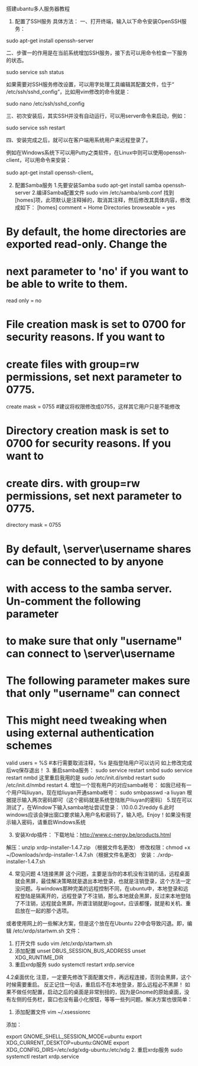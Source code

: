 搭建ubantu多人服务器教程
1.	配置了SSH服务
具体方法：
一、打开终端，输入以下命令安装OpenSSH服务：

sudo apt-get install openssh-server

二、步骤一的作用是在当前系统增加SSH服务，接下去可以用命令检查一下服务的状态。

sudo service ssh status 

如果需要对SSH服务修改设置，可以用字处理工具编辑其配置文件，位于“ /etc/ssh/sshd_config”，比如用vim修改的命令就是：

sudo nano /etc/ssh/sshd_config

三、初次安装后，其实SSH并没有自动运行，可以用server命令来启动，例如：

sudo service ssh restart

四、安装完成之后，就可以在客户端用系统用户来远程登录了。

例如在Windows系统下可以用Putty之类软件，在Linux中则可以使用openssh-client，可以用命令来安装：

sudo apt-get install openssh-client。

2.  配置Samba服务
1.先要安装Samba
sudo apt-get install samba openssh-server
2.编译Samba配置文件
sudo vim /etc/samba/smb.conf
找到[homes]项，此项默认是注释掉的，取消其注释，然后修改其具体内容，修改成如下：
[homes]
   comment = Home Directories
   browseable = yes
# By default, the home directories are exported read-only. Change the
# next parameter to 'no' if you want to be able to write to them.
   read only = no
# File creation mask is set to 0700 for security reasons. If you want to
# create files with group=rw permissions, set next parameter to 0775.
   create mask = 0755 #建议将权限修改成0755，这样其它用户只是不能修改
# Directory creation mask is set to 0700 for security reasons. If you want to
# create dirs. with group=rw permissions, set next parameter to 0775.
   directory mask = 0755
# By default, \\server\username shares can be connected to by anyone
# with access to the samba server. Un-comment the following parameter
# to make sure that only "username" can connect to \\server\username
# The following parameter makes sure that only "username" can connect
#
# This might need tweaking when using external authentication schemes
   valid users = %S #本行需要取消注释，%s  是指登陆用户可以访问 
如上修改完成后wq保存退出！
3. 重启samba服务：
sudo service restart smbd
sudo service restart nmbd
这里重启我用的是
sudo /etc/init.d/smbd restart
sudo /etc/init.d/nmbd restart
4. 增加一个现有用户的对应samba帐号：
如我已经有一个用户叫liuyan，现在给liuyan开通samba帐号：
sudo smbpasswd -a liuyan
根据提示输入两次密码即可（这个密码就是系统登陆账户liuyan的密码）
5.现在可以测试了，在Window下输入samba地址尝试登录：
\\10.0.0.2\reddy
6.此时windows应该会弹出窗口要求输入用户名和密码了，输入吧。Enjoy！如果没有提示输入密码，请重启Windows系统


3.	安装Xrdp插件：
下载地址：http://www.c-nergy.be/products.html

解压：unzip xrdp-installer-1.4.7.zip （根据文件名更改）
修改权限：chmod +x  ~/Downloads/xrdp-installer-1.4.7.sh（根据文件名更改）
安装：./xrdp-installer-1.4.7.sh


4.	常见问题
4.1连接黑屏
这个问题，主要是当你的本机没有注销的话，远程桌面就会黑屏，最佳解决策略就是退出本地登录，也就是注销登录，这个方法一定没问题。与windows那种完美的远程控制不同，在ubuntu中，本地登录和远程登陆是隔离开的，远程登录了不注销，那么本地就会黑屏，反过来本地登陆了不注销，远程就会黑屏。所谓注销就是logout，应该都懂，就是和关机、重启放在一起的那个选项。

或者使用网上的一些解决方案，但是这个放在在Ubuntu 22中会导致闪退。即，编辑 /etc/xrdp/startwm.sh 文件：

1. 打开文件
sudo vim /etc/xrdp/startwm.sh
2. 添加配置
unset DBUS_SESSION_BUS_ADDRESS
unset XDG_RUNTIME_DIR
3. 重启xrdp服务
sudo systemctl restart xrdp.service

4.2桌面优化
注意，一定要先修改下面配置文件，再远程连接，否则会黑屏，这个时候需要重启。
反正记住一句话，重启后不在本地登录，那么远程必不黑屏！
如果不做任何配置，启动之后的桌面是非常别扭的，因为是Gnome的原始桌面，没有左侧的任务栏，窗口也没有最小化按钮，等等一些列问题。解决方案也很简单：

1. 添加配置文件
vim ~/.xsessionrc

添加：

export GNOME_SHELL_SESSION_MODE=ubuntu
export XDG_CURRENT_DESKTOP=ubuntu:GNOME
export XDG_CONFIG_DIRS=/etc/xdg/xdg-ubuntu:/etc/xdg
2. 重启xrdp服务
sudo systemctl restart xrdp.service
